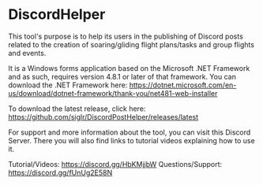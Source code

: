 # DiscordHelper
This tool's purpose is to help its users in the publishing of Discord posts related to the creation of soaring/gliding flight plans/tasks and group flights and events.

It is a Windows forms application based on the Microsoft .NET Framework and as such, requires version 4.8.1 or later of that framework.
You can download the .NET Framework here: https://dotnet.microsoft.com/en-us/download/dotnet-framework/thank-you/net481-web-installer

To download the latest release, click here: https://github.com/siglr/DiscordPostHelper/releases/latest

For support and more information about the tool, you can visit this Discord Server.
There you will also find links to tutorial videos explaining how to use it.

Tutorial/Videos: https://discord.gg/HbKMjjbW
Questions/Support: https://discord.gg/fUnUg2E58N

